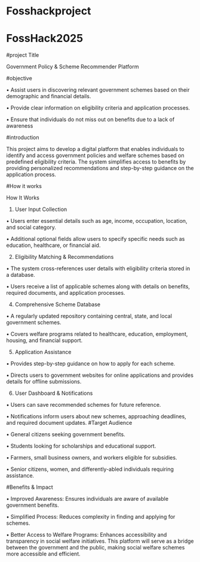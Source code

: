 # Fosshackproject

# FossHack2025

#project Title 

 Government Policy & Scheme Recommender Platform

 #objective

 • Assist users in discovering relevant government schemes based on their demographic and financial details.
 
• Provide clear information on eligibility criteria and application processes.

• Ensure that individuals do not miss out on benefits due to a lack of awareness

#introduction

This project aims to develop a digital platform that enables individuals to identify and access government policies and welfare schemes based on predefined eligibility criteria. The system simplifies access to benefits by providing personalized recommendations and step-by-step guidance on the application process.

#How it works

How It Works
1. User Input Collection
   
• Users enter essential details such as age, income, occupation, location, and social category.

• Additional optional fields allow users to specify specific needs such as education, healthcare, or financial aid.

2. Eligibility Matching & Recommendations
   
• The system cross-references user details with eligibility criteria stored in a database.

• Users receive a list of applicable schemes along with details on benefits, required documents, and application processes.

4. Comprehensive Scheme Database

• A regularly updated repository containing central, state, and local government schemes.

• Covers welfare programs related to healthcare, education, employment, housing, and financial support.

5. Application Assistance

• Provides step-by-step guidance on how to apply for each scheme.

• Directs users to government websites for online applications and provides details for offline submissions.

6. User Dashboard & Notifications

• Users can save recommended schemes for future reference.

• Notifications inform users about new schemes, approaching deadlines, and required document updates.
#Target Audience

• General citizens seeking government benefits.

• Students looking for scholarships and educational support.

• Farmers, small business owners, and workers eligible for subsidies.

• Senior citizens, women, and differently-abled individuals requiring assistance.

#Benefits & Impact

• Improved Awareness: Ensures individuals are aware of available government benefits.

• Simplified Process: Reduces complexity in finding and applying for schemes.

• Better Access to Welfare Programs: Enhances accessibility and transparency in social welfare initiatives.
This platform will serve as a bridge between the government and the public, making social welfare schemes more accessible and efficient.


